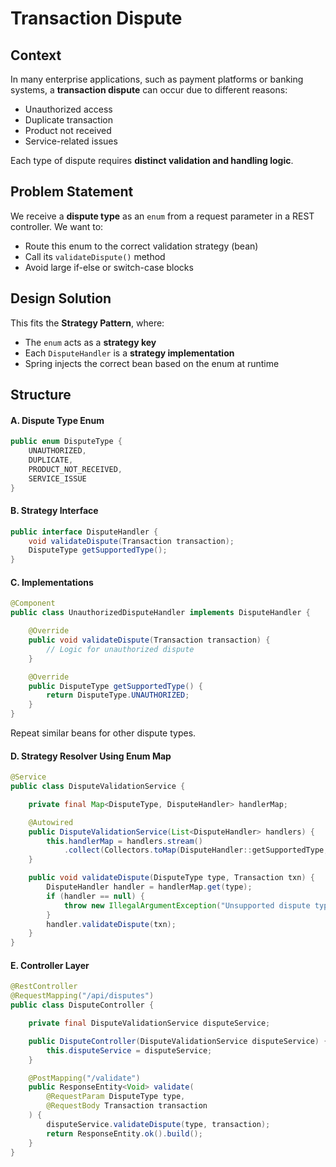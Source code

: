 # Transaction Dispute

## Context

In many enterprise applications, such as payment platforms or banking systems, a **transaction dispute** can occur due to different reasons:

* Unauthorized access
* Duplicate transaction
* Product not received
* Service-related issues

Each type of dispute requires **distinct validation and handling logic**.

## Problem Statement

We receive a **dispute type** as an `enum` from a request parameter in a REST controller. We want to:

* Route this enum to the correct validation strategy (bean)
* Call its `validateDispute()` method
* Avoid large if-else or switch-case blocks

## Design Solution

This fits the **Strategy Pattern**, where:

* The `enum` acts as a **strategy key**
* Each `DisputeHandler` is a **strategy implementation**
* Spring injects the correct bean based on the enum at runtime

## Structure

#### A. Dispute Type Enum

```java
public enum DisputeType {
    UNAUTHORIZED,
    DUPLICATE,
    PRODUCT_NOT_RECEIVED,
    SERVICE_ISSUE
}
```

#### B. Strategy Interface

```java
public interface DisputeHandler {
    void validateDispute(Transaction transaction);
    DisputeType getSupportedType();
}
```

#### C. Implementations

```java
@Component
public class UnauthorizedDisputeHandler implements DisputeHandler {

    @Override
    public void validateDispute(Transaction transaction) {
        // Logic for unauthorized dispute
    }

    @Override
    public DisputeType getSupportedType() {
        return DisputeType.UNAUTHORIZED;
    }
}
```

Repeat similar beans for other dispute types.

#### D. Strategy Resolver Using Enum Map

```java
@Service
public class DisputeValidationService {

    private final Map<DisputeType, DisputeHandler> handlerMap;

    @Autowired
    public DisputeValidationService(List<DisputeHandler> handlers) {
        this.handlerMap = handlers.stream()
            .collect(Collectors.toMap(DisputeHandler::getSupportedType, Function.identity()));
    }

    public void validateDispute(DisputeType type, Transaction txn) {
        DisputeHandler handler = handlerMap.get(type);
        if (handler == null) {
            throw new IllegalArgumentException("Unsupported dispute type: " + type);
        }
        handler.validateDispute(txn);
    }
}
```

#### E. Controller Layer

```java
@RestController
@RequestMapping("/api/disputes")
public class DisputeController {

    private final DisputeValidationService disputeService;

    public DisputeController(DisputeValidationService disputeService) {
        this.disputeService = disputeService;
    }

    @PostMapping("/validate")
    public ResponseEntity<Void> validate(
        @RequestParam DisputeType type,
        @RequestBody Transaction transaction
    ) {
        disputeService.validateDispute(type, transaction);
        return ResponseEntity.ok().build();
    }
}
```
